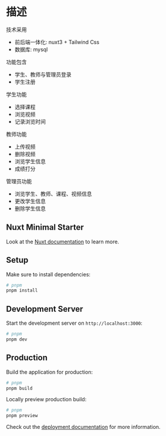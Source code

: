 # 描述

技术采用

- 前后端一体化: nuxt3 + Tailwind Css
- 数据库: mysql

功能包含

- 学生、教师与管理员登录
- 学生注册

学生功能

- 选择课程
- 浏览视频
- 记录浏览时间

教师功能

- 上传视频
- 删除视频
- 浏览学生信息
- 成绩打分

管理员功能

- 浏览学生、教师、课程、视频信息
- 更改学生信息
- 删除学生信息

## Nuxt Minimal Starter

Look at the [Nuxt documentation](https://nuxt.com/docs/getting-started/introduction) to learn more.

## Setup

Make sure to install dependencies:

```bash
# pnpm
pnpm install
```

## Development Server

Start the development server on `http://localhost:3000`:

```bash
# pnpm
pnpm dev
```

## Production

Build the application for production:

```bash
# pnpm
pnpm build
```

Locally preview production build:

```bash
# pnpm
pnpm preview
```

Check out the [deployment documentation](https://nuxt.com/docs/getting-started/deployment) for more information.
